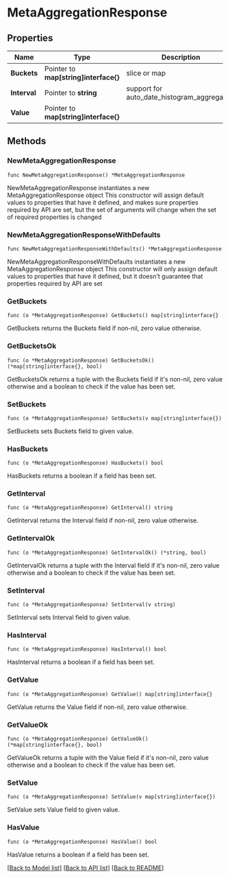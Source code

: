 # MetaAggregationResponse

## Properties

Name | Type | Description | Notes
------------ | ------------- | ------------- | -------------
**Buckets** | Pointer to **map[string]interface{}** | slice or map | [optional] 
**Interval** | Pointer to **string** | support for auto_date_histogram_aggregation | [optional] 
**Value** | Pointer to **map[string]interface{}** |  | [optional] 

## Methods

### NewMetaAggregationResponse

`func NewMetaAggregationResponse() *MetaAggregationResponse`

NewMetaAggregationResponse instantiates a new MetaAggregationResponse object
This constructor will assign default values to properties that have it defined,
and makes sure properties required by API are set, but the set of arguments
will change when the set of required properties is changed

### NewMetaAggregationResponseWithDefaults

`func NewMetaAggregationResponseWithDefaults() *MetaAggregationResponse`

NewMetaAggregationResponseWithDefaults instantiates a new MetaAggregationResponse object
This constructor will only assign default values to properties that have it defined,
but it doesn't guarantee that properties required by API are set

### GetBuckets

`func (o *MetaAggregationResponse) GetBuckets() map[string]interface{}`

GetBuckets returns the Buckets field if non-nil, zero value otherwise.

### GetBucketsOk

`func (o *MetaAggregationResponse) GetBucketsOk() (*map[string]interface{}, bool)`

GetBucketsOk returns a tuple with the Buckets field if it's non-nil, zero value otherwise
and a boolean to check if the value has been set.

### SetBuckets

`func (o *MetaAggregationResponse) SetBuckets(v map[string]interface{})`

SetBuckets sets Buckets field to given value.

### HasBuckets

`func (o *MetaAggregationResponse) HasBuckets() bool`

HasBuckets returns a boolean if a field has been set.

### GetInterval

`func (o *MetaAggregationResponse) GetInterval() string`

GetInterval returns the Interval field if non-nil, zero value otherwise.

### GetIntervalOk

`func (o *MetaAggregationResponse) GetIntervalOk() (*string, bool)`

GetIntervalOk returns a tuple with the Interval field if it's non-nil, zero value otherwise
and a boolean to check if the value has been set.

### SetInterval

`func (o *MetaAggregationResponse) SetInterval(v string)`

SetInterval sets Interval field to given value.

### HasInterval

`func (o *MetaAggregationResponse) HasInterval() bool`

HasInterval returns a boolean if a field has been set.

### GetValue

`func (o *MetaAggregationResponse) GetValue() map[string]interface{}`

GetValue returns the Value field if non-nil, zero value otherwise.

### GetValueOk

`func (o *MetaAggregationResponse) GetValueOk() (*map[string]interface{}, bool)`

GetValueOk returns a tuple with the Value field if it's non-nil, zero value otherwise
and a boolean to check if the value has been set.

### SetValue

`func (o *MetaAggregationResponse) SetValue(v map[string]interface{})`

SetValue sets Value field to given value.

### HasValue

`func (o *MetaAggregationResponse) HasValue() bool`

HasValue returns a boolean if a field has been set.


[[Back to Model list]](../README.md#documentation-for-models) [[Back to API list]](../README.md#documentation-for-api-endpoints) [[Back to README]](../README.md)


